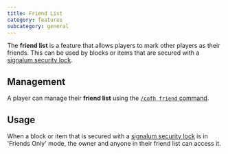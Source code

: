 ```yaml
---
title: Friend List
category: features
subcategory: general
---
```


The **friend list** is a feature that allows players to mark other players as their friends. This can be used by blocks or items that are secured with a [signalum security lock](../../thermal-foundation/signalum-security-lock).

Management
---

A player can manage their **friend list** using the [`/cofh friend`
command](../commands/#friend).

Usage
-----

When a block or item that is secured with a [signalum security
lock](../../thermal-foundation/signalum-security-lock/) is in 'Friends Only' mode,
the owner and anyone in their friend list can access it.
